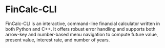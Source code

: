 # FinCalc-CLI

FinCalc-CLI is an interactive, command-line financial calculator written in both Python and C++. It offers robust error handling and supports both arrow-key and number-based menu navigation to compute future value, present value, interest rate, and number of years.

